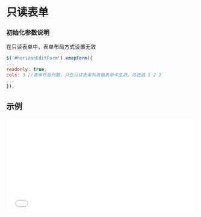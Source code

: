 # 只读表单


### 初始化参数说明
在只读表单中，表单布局方式设置无效
```js
$('#horizonEditForm').emapForm({
...
readonly: true,
cols: 3 //表单布局列数，只在只读表单和表格表单中生效，可选值 1 2 3
...
});
```


## 示例

<iframe width="100%" height="250" src="//jsrun.net/pHpKp/embedded/all/light/" allowfullscreen="allowfullscreen" frameborder="0"></iframe>








